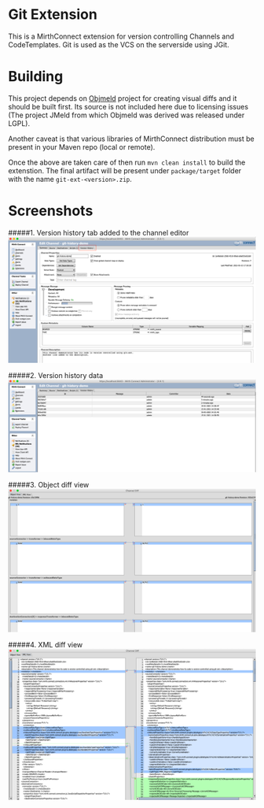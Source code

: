 # Git Extension
This is a MirthConnect extension for version controlling Channels and CodeTemplates.
Git is used as the VCS on the serverside using JGit.

# Building
This project depends on [Objmeld](https://github.com/kayyagari/objmeld) project for creating visual diffs and it should be built first. Its source is not included here due
to licensing issues (The project JMeld from which Objmeld was derived was released under LGPL).

Another caveat is that various libraries of MirthConnect distribution must be present in your Maven repo (local or remote).

Once the above are taken care of then run `mvn clean install` to build the extenstion. The final artifact will be present under
`package/target` folder with the name `git-ext-<version>.zip`.  

# Screenshots
#####1. Version history tab added to the channel editor
![](screenshots/1-git-ext-tab.png)

#####2. Version history data
![](screenshots/2-history-table.png)

#####3. Object diff view
![](screenshots/3-obj-diff-view.png)

#####4. XML diff view
![](screenshots/4-xml-diff-view.png)

